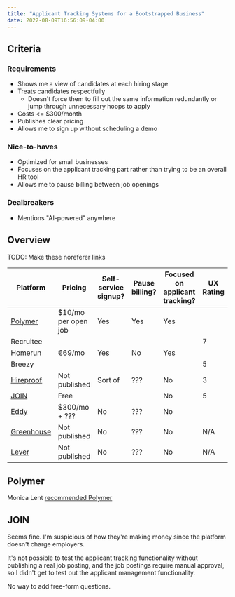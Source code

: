 ```yaml
---
title: "Applicant Tracking Systems for a Bootstrapped Business"
date: 2022-08-09T16:56:09-04:00
---
```


## Criteria

### Requirements

- Shows me a view of candidates at each hiring stage
- Treats candidates respectfully
  - Doesn't force them to fill out the same information redundantly or jump through unnecessary hoops to apply
- Costs <= $300/month
- Publishes clear pricing
- Allows me to sign up without scheduling a demo

### Nice-to-haves

- Optimized for small businesses
- Focuses on the applicant tracking part rather than trying to be an overall HR tool
- Allows me to pause billing between job openings

### Dealbreakers

- Mentions "AI-powered" anywhere

## Overview

TODO: Make these noreferer links

| Platform                                 | Pricing             | Self-service signup? | Pause billing? | Focused on applicant tracking? | UX Rating |
| ---------------------------------------- | ------------------- | -------------------- | -------------- | ------------------------------ | --------- |
| [Polymer](https://www.polymer.co/)       | $10/mo per open job | Yes                  | Yes            | Yes                            |           |
| Recruitee                                |                     |                      |                |                                | 7         |
| Homerun                                  | €69/mo              | Yes                  | No             | Yes                            |           |
| Breezy                                   |                     |                      |                |                                | 5         |
| [Hireproof](https://hireproof.io/)       | Not published       | Sort of              | ???            | No                             | 3         |
| [JOIN](https://join.com)                 | Free                |                      |                | No                             | 5         |
| [Eddy](https://eddy.com/)                | $300/mo + ???       | No                   | ???            | No                             |
| [Greenhouse](https://www.greenhouse.io/) | Not published       | No                   | ???            | No                             | N/A       |
| [Lever](https://www.lever.co/)           | Not published       | No                   | ???            | No                             | N/A       |

## Polymer

Monica Lent [recommended Polymer](https://twitter.com/monicalent/status/1556716598605631489)

## JOIN

Seems fine. I'm suspicious of how they're making money since the platform doesn't charge employers.

It's not possible to test the applicant tracking functionality without publishing a real job posting, and the job postings require manual approval, so I didn't get to test out the applicant management functionality.

No way to add free-form questions.
